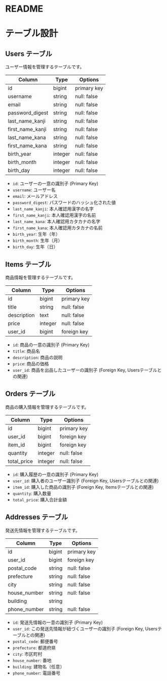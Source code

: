 # README
# テーブル設計

## Users テーブル

ユーザー情報を管理するテーブルです。

| Column             | Type   | Options     |
| ------------------ | ------ | ----------- |
| id                 | bigint | primary key |
| username           | string | null: false |
| email              | string | null: false |
| password_digest    | string | null: false |
| last_name_kanji    | string | null: false |
| first_name_kanji   | string | null: false |
| last_name_kana     | string | null: false |
| first_name_kana    | string | null: false |
| birth_year         | integer | null: false |
| birth_month        | integer | null: false |
| birth_day          | integer | null: false |

- `id`: ユーザーの一意の識別子 (Primary Key)
- `username`: ユーザー名
- `email`: メールアドレス
- `password_digest`: パスワードのハッシュ化された値
- `last_name_kanji`: 本人確認用漢字の名字
- `first_name_kanji`: 本人確認用漢字の名前
- `last_name_kana`: 本人確認用カタカナの名字
- `first_name_kana`: 本人確認用カタカナの名前
- `birth_year`: 生年（年）
- `birth_month`: 生年（月）
- `birth_day`: 生年（日）

## Items テーブル

商品情報を管理するテーブルです。

| Column      | Type    | Options     |
| ----------- | ------- | ----------- |
| id          | bigint  | primary key |
| title       | string  | null: false |
| description | text    | null: false |
| price       | integer | null: false |
| user_id     | bigint  | foreign key |

- `id`: 商品の一意の識別子 (Primary Key)
- `title`: 商品名
- `description`: 商品の説明
- `price`: 商品の価格
- `user_id`: 商品を出品したユーザーの識別子 (Foreign Key, Usersテーブルとの関連)

## Orders テーブル

商品の購入情報を管理するテーブルです。

| Column       | Type    | Options     |
| ------------ | ------- | ----------- |
| id           | bigint  | primary key |
| user_id      | bigint  | foreign key |
| item_id      | bigint  | foreign key |
| quantity     | integer | null: false |
| total_price  | integer | null: false |

- `id`: 購入履歴の一意の識別子 (Primary Key)
- `user_id`: 購入者のユーザー識別子 (Foreign Key, Usersテーブルとの関連)
- `item_id`: 購入した商品の識別子 (Foreign Key, Itemsテーブルとの関連)
- `quantity`: 購入数量
- `total_price`: 購入合計金額

## Addresses テーブル

発送先情報を管理するテーブルです。

| Column       | Type    | Options     |
| ------------ | ------- | ----------- |
| id           | bigint  | primary key |
| user_id      | bigint  | foreign key |
| postal_code  | string  | null: false |
| prefecture   | string  | null: false |
| city         | string  | null: false |
| house_number | string  | null: false |
| building     | string  |             |
| phone_number | string  | null: false |

- `id`: 発送先情報の一意の識別子 (Primary Key)
- `user_id`: この発送先情報が紐づくユーザーの識別子 (Foreign Key, Usersテーブルとの関連)
- `postal_code`: 郵便番号
- `prefecture`: 都道府県
- `city`: 市区町村
- `house_number`: 番地
- `building`: 建物名（任意）
- `phone_number`: 電話番号
